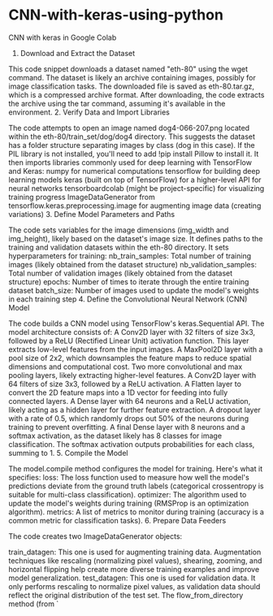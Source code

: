 # CNN-with-keras-using-python
CNN with keras in Google Colab


1. Download and Extract the Dataset

This code snippet downloads a dataset named "eth-80" using the wget command. The dataset is likely an archive containing images, possibly for image classification tasks.
The downloaded file is saved as eth-80.tar.gz, which is a compressed archive format.
After downloading, the code extracts the archive using the tar command, assuming it's available in the environment.
2. Verify Data and Import Libraries

The code attempts to open an image named dog4-066-207.png located within the eth-80/train_set/dog/dog4 directory. This suggests the dataset has a folder structure separating images by class (dog in this case).
If the PIL library is not installed, you'll need to add !pip install Pillow to install it.
It then imports libraries commonly used for deep learning with TensorFlow and Keras:
numpy for numerical computations
tensorflow for building deep learning models
keras (built on top of TensorFlow) for a higher-level API for neural networks
tensorboardcolab (might be project-specific) for visualizing training progress
ImageDataGenerator from tensorflow.keras.preprocessing.image for augmenting image data (creating variations)
3. Define Model Parameters and Paths

The code sets variables for the image dimensions (img_width and img_height), likely based on the dataset's image size.
It defines paths to the training and validation datasets within the eth-80 directory.
It sets hyperparameters for training:
nb_train_samples: Total number of training images (likely obtained from the dataset structure)
nb_validation_samples: Total number of validation images (likely obtained from the dataset structure)
epochs: Number of times to iterate through the entire training dataset
batch_size: Number of images used to update the model's weights in each training step
4. Define the Convolutional Neural Network (CNN) Model

The code builds a CNN model using TensorFlow's keras.Sequential API.
The model architecture consists of:
A Conv2D layer with 32 filters of size 3x3, followed by a ReLU (Rectified Linear Unit) activation function. This layer extracts low-level features from the input images.
A MaxPool2D layer with a pool size of 2x2, which downsamples the feature maps to reduce spatial dimensions and computational cost.
Two more convolutional and max pooling layers, likely extracting higher-level features.
A Conv2D layer with 64 filters of size 3x3, followed by a ReLU activation.
A Flatten layer to convert the 2D feature maps into a 1D vector for feeding into fully connected layers.
A Dense layer with 64 neurons and a ReLU activation, likely acting as a hidden layer for further feature extraction.
A dropout layer with a rate of 0.5, which randomly drops out 50% of the neurons during training to prevent overfitting.
A final Dense layer with 8 neurons and a softmax activation, as the dataset likely has 8 classes for image classification. The softmax activation outputs probabilities for each class, summing to 1.
5. Compile the Model

The model.compile method configures the model for training. Here's what it specifies:
loss: The loss function used to measure how well the model's predictions deviate from the ground truth labels (categorical crossentropy is suitable for multi-class classification).
optimizer: The algorithm used to update the model's weights during training (RMSProp is an optimization algorithm).
metrics: A list of metrics to monitor during training (accuracy is a common metric for classification tasks).
6. Prepare Data Feeders

The code creates two ImageDataGenerator objects:

train_datagen: This one is used for augmenting training data. Augmentation techniques like rescaling (normalizing pixel values), shearing, zooming, and horizontal flipping help create more diverse training examples and improve model generalization.
test_datagen: This one is used for validation data. It only performs rescaling to normalize pixel values, as validation data should reflect the original distribution of the test set.
The flow_from_directory method (from `
